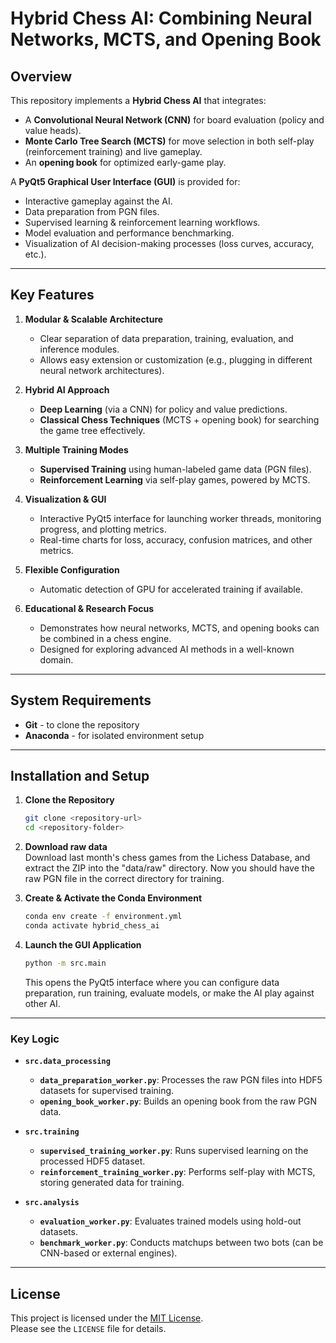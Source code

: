 # **Hybrid Chess AI: Combining Neural Networks, MCTS, and Opening Book**

## **Overview**

This repository implements a **Hybrid Chess AI** that integrates:
- A **Convolutional Neural Network (CNN)** for board evaluation (policy and value heads).
- **Monte Carlo Tree Search (MCTS)** for move selection in both self-play (reinforcement training) and live gameplay.
- An **opening book** for optimized early-game play.

A **PyQt5 Graphical User Interface (GUI)** is provided for:
- Interactive gameplay against the AI.
- Data preparation from PGN files.
- Supervised learning & reinforcement learning workflows.
- Model evaluation and performance benchmarking.
- Visualization of AI decision-making processes (loss curves, accuracy, etc.).

---

## **Key Features**

1. **Modular & Scalable Architecture**  
   - Clear separation of data preparation, training, evaluation, and inference modules.  
   - Allows easy extension or customization (e.g., plugging in different neural network architectures).

2. **Hybrid AI Approach**  
   - **Deep Learning** (via a CNN) for policy and value predictions.  
   - **Classical Chess Techniques** (MCTS + opening book) for searching the game tree effectively.

3. **Multiple Training Modes**  
   - **Supervised Training** using human-labeled game data (PGN files).  
   - **Reinforcement Learning** via self-play games, powered by MCTS.

4. **Visualization & GUI**  
   - Interactive PyQt5 interface for launching worker threads, monitoring progress, and plotting metrics.  
   - Real-time charts for loss, accuracy, confusion matrices, and other metrics.

5. **Flexible Configuration**  
   - Automatic detection of GPU for accelerated training if available.

6. **Educational & Research Focus**  
   - Demonstrates how neural networks, MCTS, and opening books can be combined in a chess engine.  
   - Designed for exploring advanced AI methods in a well-known domain.

---

## **System Requirements**

- **Git** - to clone the repository
- **Anaconda** - for isolated environment setup  

---

## **Installation and Setup**

1. **Clone the Repository**  
   ```bash
   git clone <repository-url>
   cd <repository-folder>
   ```

2. **Download raw data**  
   Download last month's chess games from the Lichess Database, and extract the ZIP into the "data/raw" directory. Now you should have the raw PGN file in the correct directory for training.

3. **Create & Activate the Conda Environment**  
   ```bash
   conda env create -f environment.yml
   conda activate hybrid_chess_ai
   ```

4. **Launch the GUI Application**  
   ```bash
   python -m src.main
   ```
   This opens the PyQt5 interface where you can configure data preparation, run training, evaluate models, or make the AI play against other AI.

---

### **Key Logic**

- **`src.data_processing`**  
  - **`data_preparation_worker.py`**: Processes the raw PGN files into HDF5 datasets for supervised training.  
  - **`opening_book_worker.py`**: Builds an opening book from the raw PGN data.

- **`src.training`**  
  - **`supervised_training_worker.py`**: Runs supervised learning on the processed HDF5 dataset.  
  - **`reinforcement_training_worker.py`**: Performs self-play with MCTS, storing generated data for training.

- **`src.analysis`**  
  - **`evaluation_worker.py`**: Evaluates trained models using hold-out datasets.  
  - **`benchmark_worker.py`**: Conducts matchups between two bots (can be CNN-based or external engines).

---

## **License**

This project is licensed under the [MIT License](LICENSE).  
Please see the `LICENSE` file for details.